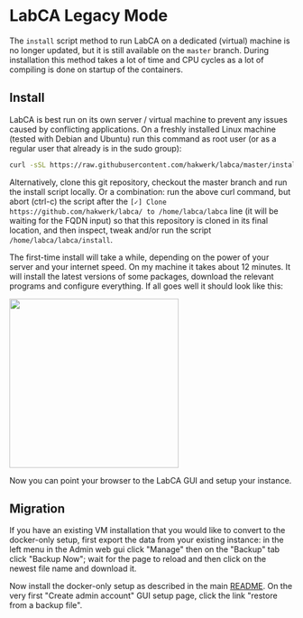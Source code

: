 # LabCA Legacy Mode

The `install` script method to run LabCA on a dedicated (virtual) machine is no longer updated, but it is still available on the `master` branch.
During installation this method takes a lot of time and CPU cycles as a lot of compiling is done on startup of the containers.

## Install

LabCA is best run on its own server / virtual machine to prevent any issues caused by conflicting applications. On a freshly installed Linux machine (tested with Debian and Ubuntu) run this command as root user (or as a regular user that already is in the sudo group):

```sh
curl -sSL https://raw.githubusercontent.com/hakwerk/labca/master/install | bash
```

Alternatively, clone this git repository, checkout the master branch and run the install script locally.
Or a combination: run the above curl command, but abort (ctrl-c) the script after the `[✓] Clone https://github.com/hakwerk/labca/ to /home/labca/labca` line (it will be waiting for the FQDN input) so that this repository is cloned in its final location, and then inspect, tweak and/or run the script `/home/labca/labca/install`.

The first-time install will take a while, depending on the power of your server and your internet speed. On my machine it takes about 12 minutes. It will install the latest versions of some packages, download the relevant programs and configure everything. If all goes well it should look like this:

<img src="https://user-images.githubusercontent.com/44847421/48658718-dc557b00-ea46-11e8-8596-00709fad9197.jpg" width="300">

Now you can point your browser to the LabCA GUI and setup your instance.

## Migration

If you have an existing VM installation that you would like to convert to the docker-only setup, first export the data from your existing instance: in the left menu in the Admin web gui click "Manage" then on the "Backup" tab click "Backup Now"; wait for the page to reload and then click on the newest file name and download it.

Now install the docker-only setup as described in the main [README](README.md). On the very first "Create admin account" GUI setup page, click the link "restore from a backup file".
